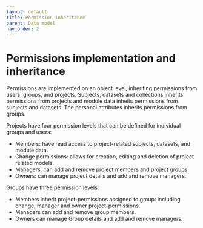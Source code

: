 ```yaml
---
layout: default
title: Permission inheritance
parent: Data model
nav_order: 2
---
```

# Permissions implementation and inheritance
Permissions are implemented on an object level, inheriting permissions from users, groups, and projects. Subjects, datasets and collections inherits permissions from projects and module data inheits permissions from subjects and datasets. The personal attributes inherits permissions from groups.

Projects have four permission levels that can be defined for individual groups and users:
- Members: have read access to project-related subjects, datasets, and module data.
- Change permissions: allows for creation, editing and deletion of project related models.
- Managers: can add and remove project members and project groups.
- Owners: can manage project details and add and remove managers.

Groups have three permission levels:  
- Members inherit project-permissions assigned to group: including change, manager and owner project-permissions.
- Managers can add and remove group members.
- Owners can manage Group details and add and remove managers.
